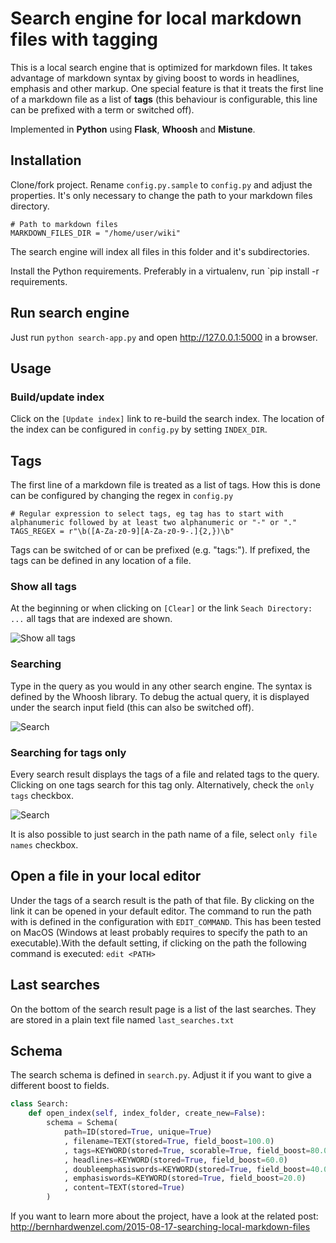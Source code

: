 # Search engine for local markdown files with tagging

This is a local search engine that is optimized for markdown files. It takes advantage of markdown syntax by giving boost to words in headlines, emphasis and other markup. One special feature is that it treats the first line of a markdown file as a list of **tags** (this behaviour is configurable, this line can be prefixed with a term or switched off).
  
Implemented in **Python** using **Flask**, **Whoosh** and **Mistune**.

## Installation

Clone/fork project. Rename `config.py.sample` to `config.py` and adjust the properties. It's only necessary to change the path to your markdown files directory.

    # Path to markdown files
    MARKDOWN_FILES_DIR = "/home/user/wiki"

The search engine will index all files in this folder and it's subdirectories. 

Install the Python requirements. Preferably in a virtualenv, run `pip install -r requirements.

## Run search engine

Just run `python search-app.py` and open <http://127.0.0.1:5000> in a browser.

## Usage

### Build/update index

Click on the `[Update index]` link to re-build the search index. The location of the index can be configured in `config.py` by setting `INDEX_DIR`.

## Tags

The first line of a markdown file is treated as a list of tags. How this is done can be configured by changing the regex in `config.py`

    # Regular expression to select tags, eg tag has to start with alphanumeric followed by at least two alphanumeric or "-" or "."
    TAGS_REGEX = r"\b([A-Za-z0-9][A-Za-z0-9-.]{2,})\b"

Tags can be switched of or can be prefixed (e.g. "tags:"). If prefixed, the tags can be defined in any location of a file.

### Show all tags

At the beginning or when clicking on `[Clear]` or the link `Seach Directory: ...` all tags that are indexed are shown.

![Show all tags](http://www.bernhardwenzel.com/assets/images/markdown-search/search-cleared.jpg)


### Searching

Type in the query as you would in any other search engine. The syntax is defined by the Whoosh library. To debug the actual query, it is displayed under the search input field (this can also be switched off). 

![Search](http://www.bernhardwenzel.com/assets/images/markdown-search/search-result.jpg)

### Searching for tags only

Every search result displays the tags of a file and related tags to the query. Clicking on one tags search for this tag only. Alternatively, check the `only tags` checkbox.

![Search](http://www.bernhardwenzel.com/assets/images/markdown-search/tags-search.jpg)

It is also possible to just search in the path name of a file, select `only file names` checkbox.

## Open a file in your local editor

Under the tags of a search result is the path of that file. By clicking on the link it can be opened in your default editor. The command to run the path with is defined in the configuration with `EDIT_COMMAND`. This has been tested on MacOS (Windows at least probably requires to specify the path to an executable).With the default setting, if clicking on the path the following command is executed: `edit <PATH>`

## Last searches

On the bottom of the search result page is a list of the last searches. They are stored in a plain text file named `last_searches.txt`

## Schema

The search schema is defined in `search.py`. Adjust it if you want to give a different boost to fields.

```python search.py
class Search:
    def open_index(self, index_folder, create_new=False):
        schema = Schema(
            path=ID(stored=True, unique=True)
            , filename=TEXT(stored=True, field_boost=100.0)
            , tags=KEYWORD(stored=True, scorable=True, field_boost=80.0)
            , headlines=KEYWORD(stored=True, field_boost=60.0)
            , doubleemphasiswords=KEYWORD(stored=True, field_boost=40.0)
            , emphasiswords=KEYWORD(stored=True, field_boost=20.0)
            , content=TEXT(stored=True)
        )
```
  
If you want to learn more about the project, have a look at the related post: <http://bernhardwenzel.com/2015-08-17-searching-local-markdown-files>


